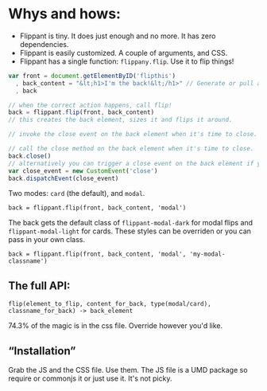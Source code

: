Whys and hows:
==============

* Flippant is tiny. It does just enough and no more. It has zero dependencies.
* Flippant is easily customized. A couple of arguments, and CSS.
* Flippant has a single function: `flippany.flip`. Use it to flip things!

```javascript
var front = document.getElementByID('flipthis')
  , back_content = "&lt;h1>I'm the back!&lt;/h1>" // Generate or pull any HTML you want for the back.
  , back

// when the correct action happens, call flip!
back = flippant.flip(front, back_content)
// this creates the back element, sizes it and flips it around.

// invoke the close event on the back element when it's time to close.

// call the close method on the back element when it's time to close.
back.close()
// alternatively you can trigger a close event on the back element if you fancy.
var close_event = new CustomEvent('close')
back.dispatchEvent(close_event)
```

Two modes: `card` (the default), and `modal`.

`back = flippant.flip(front, back_content, 'modal')`

The back gets the default class of `flippant-modal-dark` for modal flips and
`flippant-modal-light` for cards. These styles can be overriden or you can
pass in your own class.

`back = flippant.flip(front, back_content, 'modal', 'my-modal-classname')`


The full API:
-------------

`flip(element_to_flip, content_for_back, type(modal/card), classname_for_back) -> back_element`

74.3% of the magic is in the css file. Override however you'd like.


“Installation”
--------------

Grab the JS and the CSS file. Use them. The JS file is a UMD package so require or commonjs it or just use it. It's not picky.
